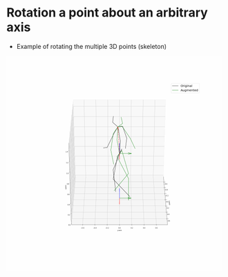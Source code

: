 # Rotation a point about an arbitrary axis

* Example of rotating the multiple 3D points (skeleton) 
<img src='image/anigif.gif' />
